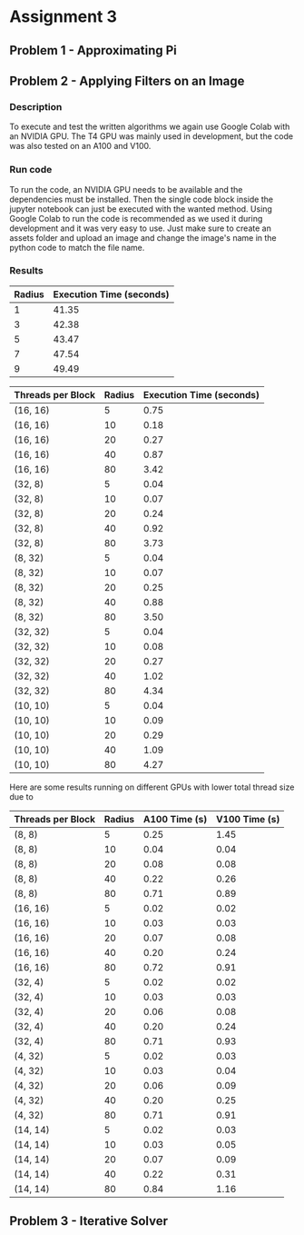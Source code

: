 # Assignment 3

## Problem 1 - Approximating Pi



## Problem 2 - Applying Filters on an Image
<!-- 
Serial
```log
Running with radius 1...
    Execution time: 41.35 seconds
Running with radius 3...
    Execution time: 42.38 seconds
Running with radius 5...
    Execution time: 43.47 seconds
Running with radius 7...
    Execution time: 47.54 seconds
Running with radius 9...
    Execution time: 49.49 seconds
```

T4
```log
Running with (16, 16) threads per block...
    Execution time: 0.75 seconds, radius: 5
    Execution time: 0.18 seconds, radius: 10
    Execution time: 0.27 seconds, radius: 20
    Execution time: 0.87 seconds, radius: 40
    Execution time: 3.42 seconds, radius: 80
Running with (32, 8) threads per block...
    Execution time: 0.04 seconds, radius: 5
    Execution time: 0.07 seconds, radius: 10
    Execution time: 0.24 seconds, radius: 20
    Execution time: 0.92 seconds, radius: 40
    Execution time: 3.73 seconds, radius: 80
Running with (8, 32) threads per block...
    Execution time: 0.04 seconds, radius: 5
    Execution time: 0.07 seconds, radius: 10
    Execution time: 0.25 seconds, radius: 20
    Execution time: 0.88 seconds, radius: 40
    Execution time: 3.50 seconds, radius: 80
Running with (32, 32) threads per block...
    Execution time: 0.04 seconds, radius: 5
    Execution time: 0.08 seconds, radius: 10
    Execution time: 0.27 seconds, radius: 20
    Execution time: 1.02 seconds, radius: 40
    Execution time: 4.34 seconds, radius: 80
Running with (10, 10) threads per block...
    Execution time: 0.04 seconds, radius: 5
    Execution time: 0.09 seconds, radius: 10
    Execution time: 0.29 seconds, radius: 20
    Execution time: 1.09 seconds, radius: 40
    Execution time: 4.27 seconds, radius: 80
```

A100
```log
Running with (8, 8) threads per block...
    Execution time: 0.25 seconds, radius: 5
    Execution time: 0.04 seconds, radius: 10
    Execution time: 0.08 seconds, radius: 20
    Execution time: 0.22 seconds, radius: 40
    Execution time: 0.71 seconds, radius: 80
Running with (16, 16) threads per block...
    Execution time: 0.02 seconds, radius: 5
    Execution time: 0.03 seconds, radius: 10
    Execution time: 0.07 seconds, radius: 20
    Execution time: 0.20 seconds, radius: 40
    Execution time: 0.72 seconds, radius: 80
Running with (32, 4) threads per block...
    Execution time: 0.02 seconds, radius: 5
    Execution time: 0.03 seconds, radius: 10
    Execution time: 0.06 seconds, radius: 20
    Execution time: 0.20 seconds, radius: 40
    Execution time: 0.71 seconds, radius: 80
Running with (4, 32) threads per block...
    Execution time: 0.02 seconds, radius: 5
    Execution time: 0.03 seconds, radius: 10
    Execution time: 0.06 seconds, radius: 20
    Execution time: 0.20 seconds, radius: 40
    Execution time: 0.71 seconds, radius: 80
Running with (14, 14) threads per block...
    Execution time: 0.02 seconds, radius: 5
    Execution time: 0.03 seconds, radius: 10
    Execution time: 0.07 seconds, radius: 20
    Execution time: 0.22 seconds, radius: 40
    Execution time: 0.84 seconds, radius: 80
```

V100
```log
Running with (8, 8) threads per block...
    Execution time: 1.45 seconds, radius: 5
    Execution time: 0.04 seconds, radius: 10
    Execution time: 0.08 seconds, radius: 20
    Execution time: 0.26 seconds, radius: 40
    Execution time: 0.89 seconds, radius: 80
Running with (16, 16) threads per block...
    Execution time: 0.02 seconds, radius: 5
    Execution time: 0.03 seconds, radius: 10
    Execution time: 0.08 seconds, radius: 20
    Execution time: 0.24 seconds, radius: 40
    Execution time: 0.91 seconds, radius: 80
Running with (32, 4) threads per block...
    Execution time: 0.02 seconds, radius: 5
    Execution time: 0.03 seconds, radius: 10
    Execution time: 0.08 seconds, radius: 20
    Execution time: 0.24 seconds, radius: 40
    Execution time: 0.93 seconds, radius: 80
Running with (4, 32) threads per block...
    Execution time: 0.03 seconds, radius: 5
    Execution time: 0.04 seconds, radius: 10
    Execution time: 0.09 seconds, radius: 20
    Execution time: 0.25 seconds, radius: 40
    Execution time: 0.91 seconds, radius: 80
Running with (14, 14) threads per block...
    Execution time: 0.03 seconds, radius: 5
    Execution time: 0.05 seconds, radius: 10
    Execution time: 0.09 seconds, radius: 20
    Execution time: 0.31 seconds, radius: 40
    Execution time: 1.16 seconds, radius: 80
```
 -->

### Description
To execute and test the written algorithms we again use Google Colab with an NVIDIA GPU. The T4 GPU was mainly used in development, but the code was also tested on an A100 and V100.



### Run code
To run the code, an NVIDIA GPU needs to be available and the dependencies must be installed. Then the single code block inside the jupyter notebook can just be executed with the wanted method.
Using Google Colab to run the code is recommended as we used it during development and it was very easy to use.
Just make sure to create an assets folder and upload an image and change the image's name in the python code to match the file name.


### Results

| Radius | Execution Time (seconds) |
| ------ | ------------------------ |
| 1      | 41.35                    |
| 3      | 42.38                    |
| 5      | 43.47                    |
| 7      | 47.54                    |
| 9      | 49.49                    |


| Threads per Block | Radius | Execution Time (seconds) |
| ----------------- | ------ | ------------------------ |
| (16, 16)          | 5      | 0.75                     |
| (16, 16)          | 10     | 0.18                     |
| (16, 16)          | 20     | 0.27                     |
| (16, 16)          | 40     | 0.87                     |
| (16, 16)          | 80     | 3.42                     |
| (32, 8)           | 5      | 0.04                     |
| (32, 8)           | 10     | 0.07                     |
| (32, 8)           | 20     | 0.24                     |
| (32, 8)           | 40     | 0.92                     |
| (32, 8)           | 80     | 3.73                     |
| (8, 32)           | 5      | 0.04                     |
| (8, 32)           | 10     | 0.07                     |
| (8, 32)           | 20     | 0.25                     |
| (8, 32)           | 40     | 0.88                     |
| (8, 32)           | 80     | 3.50                     |
| (32, 32)          | 5      | 0.04                     |
| (32, 32)          | 10     | 0.08                     |
| (32, 32)          | 20     | 0.27                     |
| (32, 32)          | 40     | 1.02                     |
| (32, 32)          | 80     | 4.34                     |
| (10, 10)          | 5      | 0.04                     |
| (10, 10)          | 10     | 0.09                     |
| (10, 10)          | 20     | 0.29                     |
| (10, 10)          | 40     | 1.09                     |
| (10, 10)          | 80     | 4.27                     |


Here are some results running on different GPUs with lower total thread size due to 

| Threads per Block | Radius | A100 Time (s) | V100 Time (s) |
| ----------------- | ------ | ------------- | ------------- |
| (8, 8)            | 5      | 0.25          | 1.45          |
| (8, 8)            | 10     | 0.04          | 0.04          |
| (8, 8)            | 20     | 0.08          | 0.08          |
| (8, 8)            | 40     | 0.22          | 0.26          |
| (8, 8)            | 80     | 0.71          | 0.89          |
| (16, 16)          | 5      | 0.02          | 0.02          |
| (16, 16)          | 10     | 0.03          | 0.03          |
| (16, 16)          | 20     | 0.07          | 0.08          |
| (16, 16)          | 40     | 0.20          | 0.24          |
| (16, 16)          | 80     | 0.72          | 0.91          |
| (32, 4)           | 5      | 0.02          | 0.02          |
| (32, 4)           | 10     | 0.03          | 0.03          |
| (32, 4)           | 20     | 0.06          | 0.08          |
| (32, 4)           | 40     | 0.20          | 0.24          |
| (32, 4)           | 80     | 0.71          | 0.93          |
| (4, 32)           | 5      | 0.02          | 0.03          |
| (4, 32)           | 10     | 0.03          | 0.04          |
| (4, 32)           | 20     | 0.06          | 0.09          |
| (4, 32)           | 40     | 0.20          | 0.25          |
| (4, 32)           | 80     | 0.71          | 0.91          |
| (14, 14)          | 5      | 0.02          | 0.03          |
| (14, 14)          | 10     | 0.03          | 0.05          |
| (14, 14)          | 20     | 0.07          | 0.09          |
| (14, 14)          | 40     | 0.22          | 0.31          |
| (14, 14)          | 80     | 0.84          | 1.16          |



<!-- 
| Threads per Block | Radius | Execution Time (seconds) |
| ----------------- | ------ | ------------------------ |
| (16, 16)          | 5      | 0.75                     |
| (16, 16)          | 10     | 0.18                     |
| (16, 16)          | 20     | 0.27                     |
| (16, 16)          | 40     | 0.87                     |
| (16, 16)          | 80     | 3.42                     |
| (32, 8)           | 5      | 0.04                     |
| (32, 8)           | 10     | 0.07                     |
| (32, 8)           | 20     | 0.24                     |
| (32, 8)           | 40     | 0.92                     |
| (32, 8)           | 80     | 3.73                     |
| (8, 32)           | 5      | 0.04                     |
| (8, 32)           | 10     | 0.07                     |
| (8, 32)           | 20     | 0.25                     |
| (8, 32)           | 40     | 0.88                     |
| (8, 32)           | 80     | 3.50                     |
| (32, 32)          | 5      | 0.04                     |
| (32, 32)          | 10     | 0.08                     |
| (32, 32)          | 20     | 0.27                     |
| (32, 32)          | 40     | 1.02                     |
| (32, 32)          | 80     | 4.34                     |
| (10, 10)          | 5      | 0.04                     |
| (10, 10)          | 10     | 0.09                     |
| (10, 10)          | 20     | 0.29                     |
| (10, 10)          | 40     | 1.09                     |
| (10, 10)          | 80     | 4.27                     |
 -->

## Problem 3 - Iterative Solver

